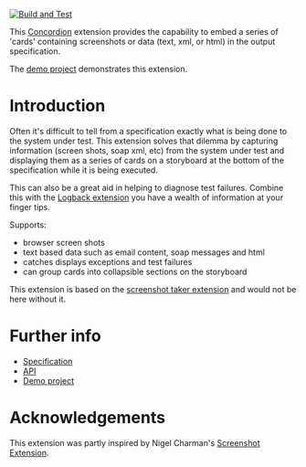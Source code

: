 [![Build and Test](https://github.com/concordion/concordion-storyboard-extension/actions/workflows/ci.yml/badge.svg)](https://github.com/concordion/concordion-storyboard-extension/actions/workflows/ci.yml)

This [Concordion](http://www.concordion.org) extension provides the capability to embed a series of 'cards' containing screenshots or data (text, xml, or html) in the output specification.

The [demo project](http://github.com/concordion/concordion-storyboard-extension-demo) demonstrates this extension.

# Introduction

Often it's difficult to tell from a specification exactly what is being done to the system under test.  This extension solves that dilemma by capturing information (screen shots, soap xml, etc) from the system under test and displaying them as a series of cards on a storyboard at the bottom of the specification while it is being executed.

This can also be a great aid in helping to diagnose test failures.  Combine this with the [Logback extension](http://github.com/concordion/concordion-logback-extension) you have a wealth of information at your finger tips.


Supports:
* browser screen shots
* text based data such as email content, soap messages and html
* catches displays exceptions and test failures 
* can group cards into collapsible sections on the storyboard 

This extension is based on the [screenshot taker extension](http://github.com/concordion/concordion-screenshot-extension) and would not be here without it.

# Further info

* [Specification](http://concordion.github.io/concordion-storyboard-extension/spec/spec/concordion/ext/storyboard/Storyboard.html)
* [API](http://concordion.github.io/concordion-storyboard-extension/api/index.html)
* [Demo project](http://github.com/concordion/concordion-storyboard-extension-demo)

# Acknowledgements

This extension was partly inspired by Nigel Charman's [Screenshot Extension](https://github.com/concordion/concordion-screenshot-extension).

